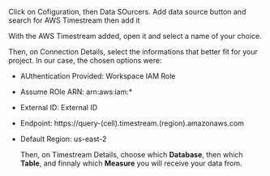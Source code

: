 <!DOCTYPE html>

Click on Cofiguration, then Data SOurcers. Add data source button and search for AWS Timestream then add it

With the AWS Timestream added, open it and select a name of your choice.

Then, on Connection Details, select the informations that better fit for your project. In our case, the chosen options were:
- AUthentication Provided: Workspace IAM Role
- Assume ROle ARN: arn:aws:iam:*
- External ID: External ID
- Endpoint: https://query-(cell).timestream.(region).amazonaws.com
- Default Region: us-east-2

  Then, on Timestream Details, choose which <strong>Database</strong>, then which <strong>Table</strong>, and finnaly  which <strong>Measure</strong> you will receive your data from.
